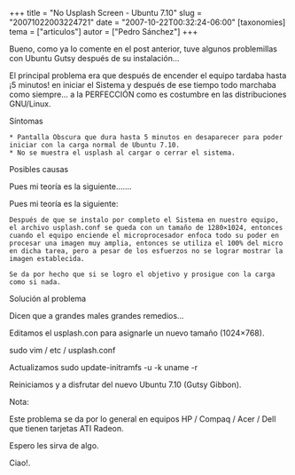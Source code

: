 +++
title = "No Usplash Screen - Ubuntu 7.10"
slug = "20071022003224721"
date = "2007-10-22T00:32:24-06:00"
[taxonomies]
tema = ["articulos"]
autor = ["Pedro Sánchez"]
+++

Bueno, como ya lo comente en el post anterior, tuve algunos problemillas
con Ubuntu Gutsy después de su instalación…

El principal problema era que después de encender el equipo tardaba
hasta ¡5 minutos! en iniciar el Sistema y después de ese tiempo todo
marchaba como siempre… a la PERFECCIÓN como es costumbre en las
distribuciones GNU/Linux.

Síntomas

    * Pantalla Obscura que dura hasta 5 minutos en desaparecer para poder iniciar con la carga normal de Ubuntu 7.10.
    * No se muestra el usplash al cargar o cerrar el sistema.

Posibles causas

Pues mi teoría es la siguiente…….

<!-- more -->
Pues mi teoría es la siguiente:

    Después de que se instalo por completo el Sistema en nuestro equipo, el archivo usplash.conf se queda con un tamaño de 1280×1024, entonces cuando el equipo enciende el microprocesador enfoca todo su poder en procesar una imagen muy amplia, entonces se utiliza el 100% del micro en dicha tarea, pero a pesar de los esfuerzos no se lograr mostrar la imagen establecida.

    Se da por hecho que si se logro el objetivo y prosigue con la carga como si nada.

Solución al problema

Dicen que a grandes males grandes remedios…

Editamos el usplash.con para asignarle un nuevo tamaño (1024×768).

sudo vim / etc / usplash.conf

Actualizamos sudo update-initramfs -u -k uname -r

Reiniciamos y a disfrutar del nuevo Ubuntu 7.10 (Gutsy Gibbon).

Nota:

Este problema se da por lo general en equipos HP / Compaq / Acer / Dell
que tienen tarjetas ATI Radeon.

Espero les sirva de algo.

Ciao!.
